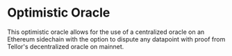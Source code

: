 # Optimistic Oracle

This optimistic oracle allows for the use of a centralized oracle on an Ethereum sidechain with the option to dispute any datapoint with proof from Tellor's decentralized oracle on mainnet.
